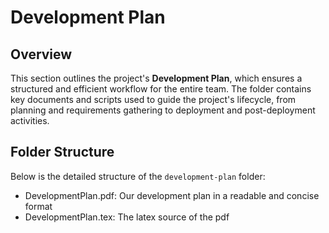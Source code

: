# Development Plan

## Overview
This section outlines the project's **Development Plan**, which ensures a structured and efficient workflow for the entire team. The folder contains key documents and scripts used to guide the project's lifecycle, from planning and requirements gathering to deployment and post-deployment activities.
## Folder Structure
Below is the detailed structure of the `development-plan` folder:
- DevelopmentPlan.pdf: Our development plan in a readable and concise format
- DevelopmentPlan.tex: The latex source of the pdf
